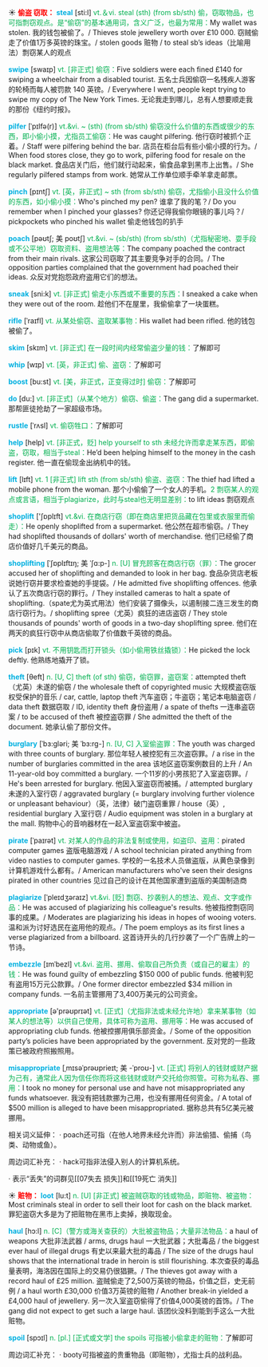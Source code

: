 ☀ <font color="red">**偷盗 窃取：**</font>
<font color="sky blue">**steal**</font> [sti:l] 
<font color="#00b050">vt.＆vi. steal (sth) (from sb/sth) 偷，窃取物品，也可指剽窃观点。是“偷窃”的基本通用词，含义广泛，也最为常用：</font>My wallet was stolen. 我的钱包被偷了。/ Thieves stole jewellery worth over £10 000. 窃贼偷走了价值1万多英镑的珠宝。/ stolen goods 赃物 / to steal sb’s ideas（比喻用法）剽窃某人的观点
                      
<font color="sky blue">**swipe**</font> [swaɪp]
<font color="#00b050">vt. [非正式] 偷窃：</font>Five soldiers were each fined £140 for swiping a wheelchair from a disabled tourist. 五名士兵因偷窃一名残疾人游客的轮椅而每人被罚款 140 英镑。/ Everywhere I went, people kept trying to swipe my copy of The New York Times. 无论我走到哪儿，总有人想要顺走我的那份《纽约时报》。

<font color="sky blue">**pilfer**</font> [ˈpɪlfə(r)]
<font color="#00b050">vt.&vi. ~ (sth) (from sb/sth) 偷窃没什么价值的东西或很少的东西，即小偷小摸，尤指员工偷窃：</font>He was caught pilfering. 他行窃时被抓个正着。/ Staff were pilfering behind the bar. 店员在柜台后有些小偷小摸的行为。/ When food stores close, they go to work, pilfering food for resale on the black market. 食品店关门后，他们就行动起来，偷食品拿到黑市上出售。/ She regularly pilfered stamps from work. 她常从工作单位顺手牵羊拿走邮票。
                       
<font color="sky blue">**pinch**</font> [pɪntʃ]
<font color="#00b050">vt. [英，非正式] ~ sth (from sb/sth) 偷窃，尤指偷小且没什么价值的东西，如小偷小摸：</font>Who's pinched my pen? 谁拿了我的笔？/ Do you remember when I pinched your glasses? 你还记得我偷你眼镜的事儿吗？/ pickpockets who pinched his wallet 偷走他钱包的扒手

<font color="sky blue">**poach**</font> [pəʊtʃ; 美 poʊtʃ]
<font color="#00b050">vt.&vi. ~ (sb/sth) (from sb/sth)（尤指秘密地、耍手段或不公平地）窃取资料、盗用想法等：</font>The company poached the contract from their main rivals. 这家公司窃取了其主要竞争对手的合同。/ The opposition parties complained that the government had poached their ideas. 众反对党抱怨政府盗用它们的想法。           

<font color="sky blue">**sneak**</font> [sni:k]
<font color="#00b050">vt. [非正式] 偷走小东西或不重要的东西：</font>I sneaked a cake when they were out of the room. 趁他们不在屋里，我偷偷拿了一块蛋糕。          

<font color="sky blue">**rifle**</font> [ˈraɪfl]
<font color="#00b050">vt. 从某处偷窃、盗取某事物：</font>His wallet had been rifled. 他的钱包被偷了。
            
<font color="sky blue">**skim**</font> [skɪm]
<font color="#00b050">vt. [非正式] 在一段时间内经常偷盗少量的钱：</font>了解即可          
           
<font color="sky blue">**whip**</font> [wɪp]
<font color="#00b050">vt. [英，非正式] 偷、盗窃：</font>了解即可
           
<font color="sky blue">**boost**</font> [bu:st]
<font color="#00b050">vt. [美，非正式，正变得过时] 偷窃：</font>了解即可

<font color="sky blue">**do**</font> [du:] 
<font color="#00b050">vt. [非正式]（从某个地方）偷窃、偷盗：</font>The gang did a supermarket. 那帮匪徒抢劫了一家超级市场。
           
<font color="sky blue">**rustle**</font> [ˈrʌsl]
<font color="#00b050">vt. 偷窃牲口：</font>了解即可

<font color="sky blue">**help**</font> [help] 
<font color="#00b050">vt. [非正式，贬] help yourself to sth 未经允许而拿走某东西，即偷盗，窃取，相当于steal：</font>He’d been helping himself to the money in the cash register. 他一直在偷现金出纳机中的钱。

<font color="sky blue">**lift**</font> [lɪft] 
<font color="#00b050">vt. 1 [非正式] lift sth (from sb/sth) 偷盗、盗窃：</font>The thief had lifted a mobile phone from the woman. 那个小偷偷了一个女人的手机。<font color="#00b050">2 剽窃某人的观点或言语，相当于plagiarize，此时与steal也无明显差别：</font>to lift ideas 剽窃观点

<font color="sky blue">**shoplift**</font> ['ʃɒplɪft]
<font color="#00b050">vt.&vi. 在商店行窃（即在商店里把货品藏在包里或衣服里而偷走）：</font>He openly shoplifted from a supermarket. 他公然在超市偷窃。/ They had shoplifted thousands of dollars' worth of merchandise. 他们已经偷了商店价值好几千美元的商品。
           
<font color="sky blue">**shoplifting**</font> [ˈʃɒplɪftɪŋ; 美 ˈʃɑ:p-]
<font color="#00b050">n. [U] 冒充顾客在商店行窃（罪）：</font>The grocer accused her of shoplifting and demanded to look in her bag. 食品杂货店老板说她行窃并要求检查她的手提袋。/ He admitted five shoplifting offences. 他承认了五次商店行窃的罪行。/ They installed cameras to halt a spate of shoplifting.（spate尤为英式用法）他们安装了摄像头，以遏制接二连三发生的商店行窃行为。/ shoplifting spree（尤英）疯狂的进店盗窃 / They stole thousands of pounds' worth of goods in a two-day shoplifting spree. 他们在两天的疯狂行窃中从商店偷取了价值数千英镑的商品。

<font color="sky blue">**pick**</font> [pɪk] 
<font color="#00b050">vt. 不用钥匙而打开锁头（如小偷用铁丝撬锁）：</font>He picked the lock deftly. 他熟练地撬开了锁。

<font color="sky blue">**theft**</font> [θeft] 
<font color="#00b050">n. [U, C] theft (of sth) 偷窃，偷窃罪，盗窃案：</font>attempted theft（尤英）未遂的偷窃 / the wholesale theft of copyrighted music 大规模盗窃版权受保护的音乐 / car, cattle, laptop theft 汽车盗窃；牛盗窃；笔记本电脑盗窃 / data theft 数据窃取 / ID, identity theft 身份盗用 / a spate of thefts 一连串盗窃案 / to be accused of theft 被控盗窃罪 / She admitted the theft of the document. 她承认偷了那份文件。
                      
<font color="sky blue">**burglary**</font> [ˈbɜ:gləri; 美 ˈbɜ:rg-]
<font color="#00b050">n. [U, C] 入室偷盗罪：</font>The youth was charged with three counts of burglary. 那位年轻人被控犯有三次盗窃罪。/ a rise in the number of burglaries committed in the area 该地区盗窃案例数目的上升 / An 11-year-old boy committed a burglary. 一个11岁的小男孩犯了入室盗窃罪。/ He's been arrested for burglary. 他因入室盗窃而被捕。/ attempted burglary 未遂的入室行窃 / aggravated burglary (= burglary involving further violence or unpleasant behaviour）（英，法律）破门盗窃重罪 / house（英）, residential burglary 入室行窃 / Audio equipment was stolen in a burglary at the mall. 购物中心的音响器材在一起入室盗窃案中被盗。

<font color="sky blue">**pirate**</font> [ˈpaɪrət]
<font color="#00b050">vt. 对某人的作品的非法复制或使用，如盗印、盗用：</font>pirated computer games 盗版电脑游戏 / A school technician pirated anything from video nasties to computer games. 学校的一名技术人员做盗版，从黄色录像到计算机游戏什么都有。/ American manufacturers who've seen their designs pirated in other countries 见过自己的设计在其他国家遭到盗版的美国制造商
           
<font color="sky blue">**plagiarize**</font> [ˈpleɪdʒəraɪz]
<font color="#00b050">vt.&vi. [贬] 剽窃、抄袭别人的想法、观点、文字或作品：</font>He was accused of plagiarizing his colleague's results. 他被指控剽窃同事的成果。/ Moderates are plagiarizing his ideas in hopes of wooing voters. 温和派为讨好选民在盗用他的观点。/ The poem employs as its first lines a verse plagiarized from a billboard. 这首诗开头的几行抄袭了一个广告牌上的一节诗。

<font color="sky blue">**embezzle**</font> [ɪmˈbezl]
<font color="#00b050">vt.&vi. 盗用、挪用、偷取自己所负责（或自己的雇主）的钱：</font>He was found guilty of embezzling $150 000 of public funds. 他被判犯有盗用15万元公款罪。/ One former director embezzled $34 million in company funds. 一名前主管挪用了3,400万美元的公司资金。

<font color="sky blue">**appropriate**</font> [ə'prəʊprɪət] 
<font color="#00b050">vt. [正式]（尤指非法或未经允许地）拿来某事物（如某人的想法等）以供自己使用，具体可称为盗用、挪用等：</font>He was accused of appropriating club funds. 他被控挪用俱乐部资金。/ Some of the opposition party’s policies have been appropriated by the government. 反对党的一些政策已被政府照搬照用。
           
<font color="sky blue">**misappropriate**</font> [ˌmɪsəˈprəʊprieɪt; 美 -ˈproʊ-]
<font color="#00b050">vt. [正式] 将别人的钱财或财产据为己有，通常此人因为信任你而将这些钱财或财产交托给你照管。可称为私吞、挪用：</font>I took no money for personal use and have not misappropriated any funds whatsoever. 我没有把钱款挪为己用，也没有挪用任何资金。/ A total of $500 million is alleged to have been misappropriated. 据称总共有5亿美元被挪用。

相关词义延伸：
· poach还可指（在他人地界未经允许而）非法偷猎、偷捕（鸟类、动物或鱼）。

周边词汇补充：
· hack可指非法侵入别人的计算机系统。

· 表示“丢失”的词群见[[07失去 损失]]和[[19死亡 消失]]

☀ <font color="red">**赃物：**</font>
<font color="sky blue">**loot**</font> [lu:t]
<font color="#00b050">n. [U] [非正式] 被盗贼窃取的钱或物品，即赃物、被盗物：</font>Most criminals steal in order to sell their loot for cash on the black market. 罪犯盗窃大多是为了把赃物在黑市上卖掉，换取现金。
           
<font color="sky blue">**haul**</font> [hɔ:l]
<font color="#00b050">n. [C]（警方或海关查获的）大批被盗物品；大量非法物品：</font>a haul of weapons 大批非法武器 / arms, drugs haul 一大批武器；大批毒品 / the biggest ever haul of illegal drugs 有史以来最大批的毒品 / The size of the drugs haul shows that the international trade in heroin is still flourishing. 本次查获的毒品量表明，海洛因在国际上的交易仍很猖獗。/ The thieves got away with a record haul of £25 million. 盗贼偷走了2,500万英镑的物品，价值之巨，史无前例 / a haul worth £30,000 价值3万英镑的赃物 / Another break-in yielded a £4,000 haul of jewellery. 另一次入室盗窃偷得了价值4,000英镑的首饰。/ The gang did not expect to get such a large haul. 该团伙没料到能到手这么一大批赃物。
           
<font color="sky blue">**spoil**</font> [spɔɪl]
<font color="#00b050">n. [pl.] [正式或文学] the spoils 可指被小偷拿走的赃物：</font>了解即可

周边词汇补充：
· booty可指被盗的贵重物品（即赃物），尤指士兵的战利品。






